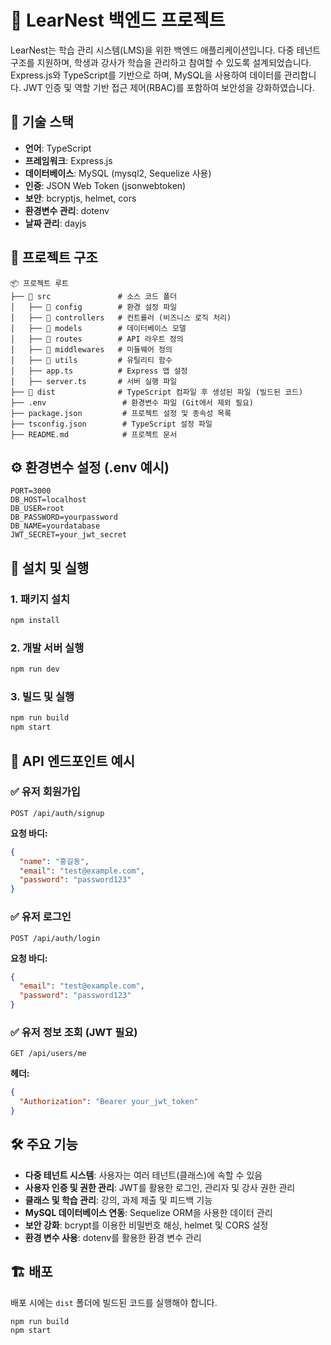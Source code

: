 # 📌 LearNest 백엔드 프로젝트

LearNest는 학습 관리 시스템(LMS)을 위한 백엔드 애플리케이션입니다. 다중 테넌트 구조를 지원하며, 학생과 강사가 학습을 관리하고 참여할 수 있도록 설계되었습니다. Express.js와 TypeScript를 기반으로 하며, MySQL을 사용하여 데이터를 관리합니다. JWT 인증 및 역할 기반 접근 제어(RBAC)를 포함하여 보안성을 강화하였습니다.

## 🚀 기술 스택

- **언어**: TypeScript
- **프레임워크**: Express.js
- **데이터베이스**: MySQL (mysql2, Sequelize 사용)
- **인증**: JSON Web Token (jsonwebtoken)
- **보안**: bcryptjs, helmet, cors
- **환경변수 관리**: dotenv
- **날짜 관리**: dayjs

## 📂 프로젝트 구조

```
📦 프로젝트 루트
├── 📁 src               # 소스 코드 폴더
│   ├── 📁 config        # 환경 설정 파일
│   ├── 📁 controllers   # 컨트롤러 (비즈니스 로직 처리)
│   ├── 📁 models        # 데이터베이스 모델
│   ├── 📁 routes        # API 라우트 정의
│   ├── 📁 middlewares   # 미들웨어 정의
│   ├── 📁 utils         # 유틸리티 함수
│   ├── app.ts          # Express 앱 설정
│   ├── server.ts       # 서버 실행 파일
├── 📁 dist              # TypeScript 컴파일 후 생성된 파일 (빌드된 코드)
├── .env                 # 환경변수 파일 (Git에서 제외 필요)
├── package.json         # 프로젝트 설정 및 종속성 목록
├── tsconfig.json        # TypeScript 설정 파일
├── README.md            # 프로젝트 문서
```

## ⚙️ 환경변수 설정 (.env 예시)

```env
PORT=3000
DB_HOST=localhost
DB_USER=root
DB_PASSWORD=yourpassword
DB_NAME=yourdatabase
JWT_SECRET=your_jwt_secret
```

## 📌 설치 및 실행

### 1. 패키지 설치

```sh
npm install
```

### 2. 개발 서버 실행

```sh
npm run dev
```

### 3. 빌드 및 실행

```sh
npm run build
npm start
```

## 📡 API 엔드포인트 예시

### ✅ 유저 회원가입

```http
POST /api/auth/signup
```

**요청 바디:**

```json
{
  "name": "홍길동",
  "email": "test@example.com",
  "password": "password123"
}
```

### ✅ 유저 로그인

```http
POST /api/auth/login
```

**요청 바디:**

```json
{
  "email": "test@example.com",
  "password": "password123"
}
```

### ✅ 유저 정보 조회 (JWT 필요)

```http
GET /api/users/me
```

**헤더:**

```json
{
  "Authorization": "Bearer your_jwt_token"
}
```

## 🛠 주요 기능

- **다중 테넌트 시스템**: 사용자는 여러 테넌트(클래스)에 속할 수 있음
- **사용자 인증 및 권한 관리**: JWT를 활용한 로그인, 관리자 및 강사 권한 관리
- **클래스 및 학습 관리**: 강의, 과제 제출 및 피드백 기능
- **MySQL 데이터베이스 연동**: Sequelize ORM을 사용한 데이터 관리
- **보안 강화**: bcrypt를 이용한 비밀번호 해싱, helmet 및 CORS 설정
- **환경 변수 사용**: dotenv를 활용한 환경 변수 관리

## 🏗 배포

배포 시에는 `dist` 폴더에 빌드된 코드를 실행해야 합니다.

```sh
npm run build
npm start
```
